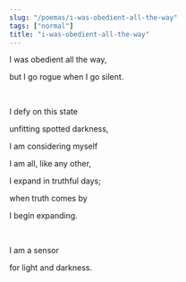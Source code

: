 ```yaml
---
slug: "/poemas/i-was-obedient-all-the-way"
tags: ["normal"]
title: "i-was-obedient-all-the-way"
---
```

I was obedient all the way,

but I go rogue when I go silent.

&nbsp;

I defy on this state

unfitting spotted darkness,

I am considering myself

I am all, like any other,

I expand in truthful days;

when truth comes by

I begin expanding.

&nbsp;

I am a sensor

for light and darkness.